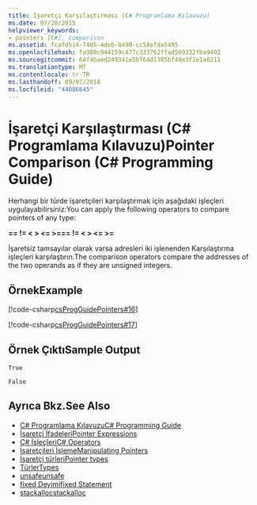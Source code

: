 ```yaml
---
title: İşaretçi Karşılaştırması (C# Programlama Kılavuzu)
ms.date: 07/20/2015
helpviewer_keywords:
- pointers [C#], comparison
ms.assetid: fcafd514-7405-4deb-8490-cc58efda5495
ms.openlocfilehash: fa980c944159c477c333762ffad569332fba9402
ms.sourcegitcommit: 64f4baed249341e5bf64d1385bf48e3f2e1a0211
ms.translationtype: MT
ms.contentlocale: tr-TR
ms.lasthandoff: 09/07/2018
ms.locfileid: "44086645"
---
```

# <a name="pointer-comparison-c-programming-guide"></a><span data-ttu-id="aa663-102">İşaretçi Karşılaştırması (C# Programlama Kılavuzu)</span><span class="sxs-lookup"><span data-stu-id="aa663-102">Pointer Comparison (C# Programming Guide)</span></span>
<span data-ttu-id="aa663-103">Herhangi bir türde işaretçileri karşılaştırmak için aşağıdaki işleçleri uygulayabilirsiniz:</span><span class="sxs-lookup"><span data-stu-id="aa663-103">You can apply the following operators to compare pointers of any type:</span></span>  
  
 <span data-ttu-id="aa663-104">**==   !=   \<   >   \<=   >=**</span><span class="sxs-lookup"><span data-stu-id="aa663-104">**==   !=   \<   >   \<=   >=**</span></span>  
  
 <span data-ttu-id="aa663-105">İşaretsiz tamsayılar olarak varsa adresleri iki işlenenden Karşılaştırma işleçleri karşılaştırın.</span><span class="sxs-lookup"><span data-stu-id="aa663-105">The comparison operators compare the addresses of the two operands as if they are unsigned integers.</span></span>  
  
## <a name="example"></a><span data-ttu-id="aa663-106">Örnek</span><span class="sxs-lookup"><span data-stu-id="aa663-106">Example</span></span>  
 [!code-csharp[csProgGuidePointers#16](../../../csharp/programming-guide/unsafe-code-pointers/codesnippet/CSharp/pointer-comparison_1.cs)]  
  
 [!code-csharp[csProgGuidePointers#17](../../../csharp/programming-guide/unsafe-code-pointers/codesnippet/CSharp/pointer-comparison_2.cs)]  
  
## <a name="sample-output"></a><span data-ttu-id="aa663-107">Örnek Çıktı</span><span class="sxs-lookup"><span data-stu-id="aa663-107">Sample Output</span></span>  
 `True`  
  
 `False`  
  
## <a name="see-also"></a><span data-ttu-id="aa663-108">Ayrıca Bkz.</span><span class="sxs-lookup"><span data-stu-id="aa663-108">See Also</span></span>

- [<span data-ttu-id="aa663-109">C# Programlama Kılavuzu</span><span class="sxs-lookup"><span data-stu-id="aa663-109">C# Programming Guide</span></span>](../../../csharp/programming-guide/index.md)  
- [<span data-ttu-id="aa663-110">İşaretçi İfadeleri</span><span class="sxs-lookup"><span data-stu-id="aa663-110">Pointer Expressions</span></span>](../../../csharp/programming-guide/unsafe-code-pointers/pointer-expressions.md)  
- [<span data-ttu-id="aa663-111">C# İşleçleri</span><span class="sxs-lookup"><span data-stu-id="aa663-111">C# Operators</span></span>](../../../csharp/language-reference/operators/index.md)  
- [<span data-ttu-id="aa663-112">İşaretçileri İşleme</span><span class="sxs-lookup"><span data-stu-id="aa663-112">Manipulating Pointers</span></span>](../../../csharp/programming-guide/unsafe-code-pointers/manipulating-pointers.md)  
- [<span data-ttu-id="aa663-113">İşaretçi türleri</span><span class="sxs-lookup"><span data-stu-id="aa663-113">Pointer types</span></span>](../../../csharp/programming-guide/unsafe-code-pointers/pointer-types.md)  
- [<span data-ttu-id="aa663-114">Türler</span><span class="sxs-lookup"><span data-stu-id="aa663-114">Types</span></span>](../../../csharp/language-reference/keywords/types.md)  
- [<span data-ttu-id="aa663-115">unsafe</span><span class="sxs-lookup"><span data-stu-id="aa663-115">unsafe</span></span>](../../../csharp/language-reference/keywords/unsafe.md)  
- [<span data-ttu-id="aa663-116">fixed Deyimi</span><span class="sxs-lookup"><span data-stu-id="aa663-116">fixed Statement</span></span>](../../../csharp/language-reference/keywords/fixed-statement.md)  
- [<span data-ttu-id="aa663-117">stackalloc</span><span class="sxs-lookup"><span data-stu-id="aa663-117">stackalloc</span></span>](../../../csharp/language-reference/keywords/stackalloc.md)
